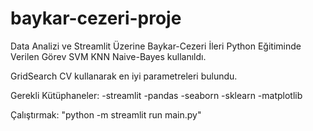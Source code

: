 # baykar-cezeri-proje
Data Analizi ve Streamlit Üzerine Baykar-Cezeri İleri Python Eğitiminde Verilen Görev
SVM 
KNN 
Naive-Bayes kullanıldı.

GridSearch CV kullanarak en iyi parametreleri bulundu.

Gerekli Kütüphaneler:
-streamlit
-pandas
-seaborn
-sklearn
-matplotlib

Çalıştırmak:
"python -m streamlit run main.py"
